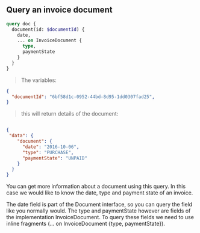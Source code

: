 ## Query an invoice document

```graphql
query doc {
  document(id: $documentId) {
    date, 
    ... on InvoiceDocument {
      type, 
      paymentState
    }
  }
}
```

> The variables:

```json
{
  "documentId": "6bf58d1c-0952-44bd-8d95-1dd0307fad25", 
}
``` 

> this will return details of the document:

```json

{
 "data": {
    "document": {
      "date": "2016-10-06",
      "type": "PURCHASE",
      "paymentState": "UNPAID"
    }
  }
}

```

You can get more information about a document using this query.
In this case we would like to know the date, type and payment state of an invoice.

The date field is part of the Document interface, so you can query the field like you normally would.
The type and paymentState however are fields of the implementation InvoiceDocument.
To query these fields we need to use inline fragments (... on InvoiceDocument {type, paymentState}). 
